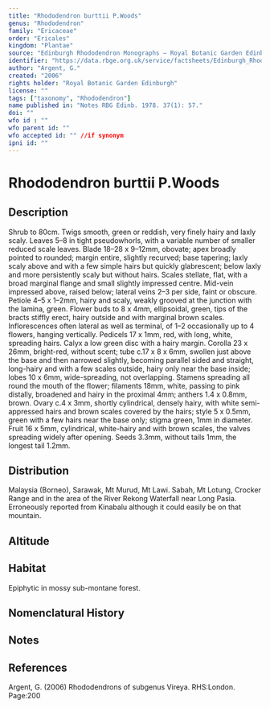 ```yaml
---
title: "Rhododendron burttii P.Woods"
genus: "Rhododendron"
family: "Ericaceae"
order: "Ericales"
kingdom: "Plantae"
source: "Edinburgh Rhododendron Monographs – Royal Botanic Garden Edinburgh"
identifier: "https://data.rbge.org.uk/service/factsheets/Edinburgh_Rhododendron_Monographs.xhtml"
author: "Argent, G."
created: "2006"
rights holder: "Royal Botanic Garden Edinburgh"
license: ""
tags: ["taxonomy", "Rhododendron"]
name published in: "Notes RBG Edinb. 1978. 37(1): 57."
doi: ""
wfo id : ""
wfo parent id: ""
wfo accepted id: "" //if synonym                      
ipni id: ""
---
```


                       

# Rhododendron burttii P.Woods

## Description
Shrub to 80cm. Twigs smooth, green or reddish, very finely hairy and laxly scaly. Leaves 5–8 in tight pseudo­whorls, with a variable number of smaller reduced scale leaves. Blade 18–28 x 9–12mm, obovate; apex broadly pointed to rounded; margin entire, slightly recurved; base tapering; laxly scaly above and with a few simple hairs but quickly glabrescent; below laxly and more persistently scaly but without hairs. Scales stellate, flat, with a broad marginal flange and small slightly impressed centre. Mid-vein impressed above, raised below; lateral veins 2–3 per side, faint or obscure. Petiole 4–5 x 1–2mm, hairy and scaly, weakly grooved at the junction with the lamina, green. Flower buds to 8 x 4mm, ellipsoidal, green, tips of the bracts stiffly erect, hairy outside and with marginal brown scales. Inflorescences often lateral as well as terminal, of 1–2 occasionally up to 4 flowers, hanging vertically. Pedicels 17 x 1mm, red, with long, white, spreading hairs. Calyx a low green disc with a hairy margin. Corolla 23 x 26mm, bright-red, without scent; tube c.17 x 8 x 6mm, swollen just above the base and then narrowed slightly, becoming parallel sided and straight, long-hairy and with a few scales outside, hairy only near the base inside; lobes 10 x 6mm, wide-spreading, not overlapping. Stamens spreading all round the mouth of the flower; filaments 18mm, white, passing to pink distally, broadened and hairy in the proximal 4mm; anthers 1.4 x 0.8mm, brown. Ovary c.4 x 3mm, shortly cylindrical, densely hairy, with white semi-appressed hairs and brown scales covered by the hairs; style 5 x 0.5mm, green with a few hairs near the base only; stigma green, 1mm in diameter. Fruit 16 x 5mm, cylindrical, white-hairy and with brown scales, the valves spreading widely after opening. Seeds 3.3mm, without tails 1mm, the longest tail 1.2mm.

## Distribution
Malaysia (Borneo), Sarawak, Mt Murud, Mt Lawi. Sabah, Mt Lotung, Crocker Range and in the area of the River Rekong Waterfall near Long Pasia. Erroneously reported from Kinabalu although it could easily be on that mountain.

## Altitude


## Habitat
Epiphytic in mossy sub-montane forest.

## Nomenclatural History

                       
## Notes


## References

Argent, G. (2006) Rhododendrons of subgenus Vireya. RHS:London. Page:200
